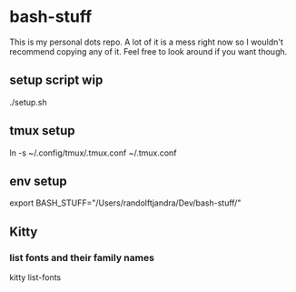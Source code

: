 # bash-stuff
This is my personal dots repo. A lot of it is a mess right now so I wouldn't recommend copying any of it.
Feel free to look around if you want though.

## setup script wip
./setup.sh

## tmux setup
ln -s ~/.config/tmux/.tmux.conf ~/.tmux.conf 

## env setup
export BASH_STUFF="/Users/randolftjandra/Dev/bash-stuff/"

## Kitty
### list fonts and their family names
kitty list-fonts
